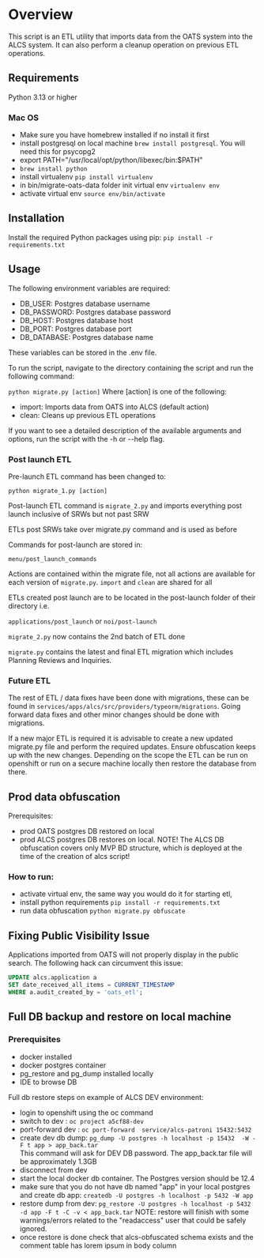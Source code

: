 # Overview

This script is an ETL utility that imports data from the OATS system into the ALCS system. It can also perform a cleanup operation on previous ETL operations.

## Requirements

Python 3.13 or higher

### Mac OS

- Make sure you have homebrew installed if no install it first
- install postgresql on local machine `brew install postgresql`. You will need this for psycopg2
- export PATH="/usr/local/opt/python/libexec/bin:$PATH"
- `brew install python`
- install virtualenv `pip install virtualenv`
- in bin/migrate-oats-data folder init virtual env `virtualenv env`
- activate virtual env `source env/bin/activate`

## Installation

Install the required Python packages using pip:
`pip install -r requirements.txt`

## Usage

The following environment variables are required:

- DB_USER: Postgres database username
- DB_PASSWORD: Postgres database password
- DB_HOST: Postgres database host
- DB_PORT: Postgres database port
- DB_DATABASE: Postgres database name

These variables can be stored in the .env file.

To run the script, navigate to the directory containing the script and run the following command:

`python migrate.py [action]`
Where [action] is one of the following:

- import: Imports data from OATS into ALCS (default action)
- clean: Cleans up previous ETL operations

If you want to see a detailed description of the available arguments and options, run the script with the -h or --help flag.

### Post launch ETL

Pre-launch ETL command has been changed to:

`python migrate_1.py [action]`

Post-launch ETL command is `migrate_2.py` and imports everything post launch inclusive of SRWs but not past SRW

ETLs post SRWs take over migrate.py command and is used as before

Commands for post-launch are stored in:

`menu/post_launch_commands`

Actions are contained within the migrate file, not all actions are available for each version of `migrate.py`. `import` and `clean` are shared for all

ETLs created post launch are to be located in the post-launch folder of their directory i.e.

`applications/post_launch` or `noi/post-launch`

`migrate_2.py` now contains the 2nd batch of ETL done 

`migrate.py` contains the latest and final ETL migration which includes Planning Reviews and Inquiries.

### Future ETL
The rest of ETL / data fixes have been done with migrations, these can be found in `services/apps/alcs/src/providers/typeorm/migrations`. Going forward data fixes and other minor changes should be done with migrations.

If a new major ETL is required it is advisable to create a new updated migrate.py file and perform the required updates. Ensure obfuscation keeps up with the new changes. Depending on the scope the ETL can be run on openshift or run on a secure machine locally then restore the database from there.


## Prod data obfuscation

Prerequisites:

- prod OATS postgres DB restored on local
- prod ALCS postgres DB restores on local. NOTE! The ALCS DB obfuscation covers only MVP BD structure, which is deployed at the time of the creation of alcs script!

### How to run:

- activate virtual env, the same way you would do it for starting etl,
- install python requirements `pip install -r requirements.txt`
- run data obfuscation `python migrate.py obfuscate`

## Fixing Public Visibility Issue

Applications imported from OATS will not properly display in the public search. The following hack can circumvent this issue:

```sql
UPDATE alcs.application a
SET date_received_all_items = CURRENT_TIMESTAMP
WHERE a.audit_created_by = 'oats_etl';
```

## Full DB backup and restore on local machine

### Prerequisites

- docker installed
- docker postgres container
- pg_restore and pg_dump installed locally
- IDE to browse DB

Full db restore steps on example of ALCS DEV environment:

- login to openshift using the oc command
- switch to dev : `oc project a5cf88-dev`
- port-forward dev : `oc port-forward  service/alcs-patroni 15432:5432`
- create dev db dump: `pg_dump -U postgres -h localhost -p 15432  -W -F t app > app_back.tar`  
  This command will ask for DEV DB password. The app_back.tar file will be approximately 1.3GB
- disconnect from dev
- start the local docker db container. The Postgres version should be 12.4
- make sure that you do not have db named "app" in your local postgres and
  create db app: `createdb -U postgres -h localhost -p 5432 -W app`
- restore dump from dev: `pg_restore -U postgres -h localhost -p 5432 -d app -F t -C -v < app_back.tar`
  NOTE: restore will finish with some warnings/errors related to the "readaccess" user that could be safely ignored.
- once restore is done check that alcs-obfuscated schema exists and the comment table has lorem ipsum in body column
